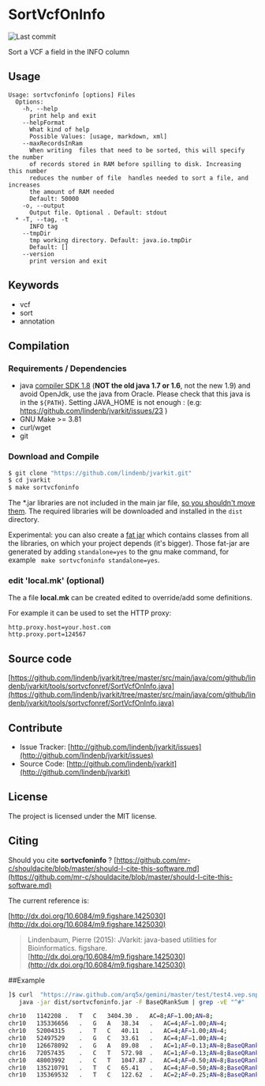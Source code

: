 # SortVcfOnInfo

![Last commit](https://img.shields.io/github/last-commit/lindenb/jvarkit.png)

Sort a VCF a field in the INFO column


## Usage

```
Usage: sortvcfoninfo [options] Files
  Options:
    -h, --help
      print help and exit
    --helpFormat
      What kind of help
      Possible Values: [usage, markdown, xml]
    --maxRecordsInRam
      When writing  files that need to be sorted, this will specify the number 
      of records stored in RAM before spilling to disk. Increasing this number 
      reduces the number of file  handles needed to sort a file, and increases 
      the amount of RAM needed
      Default: 50000
    -o, --output
      Output file. Optional . Default: stdout
  * -T, --tag, -t
      INFO tag
    --tmpDir
      tmp working directory. Default: java.io.tmpDir
      Default: []
    --version
      print version and exit

```


## Keywords

 * vcf
 * sort
 * annotation


## Compilation

### Requirements / Dependencies

* java [compiler SDK 1.8](http://www.oracle.com/technetwork/java/index.html) (**NOT the old java 1.7 or 1.6**, not the new 1.9) and avoid OpenJdk, use the java from Oracle. Please check that this java is in the `${PATH}`. Setting JAVA_HOME is not enough : (e.g: https://github.com/lindenb/jvarkit/issues/23 )
* GNU Make >= 3.81
* curl/wget
* git


### Download and Compile

```bash
$ git clone "https://github.com/lindenb/jvarkit.git"
$ cd jvarkit
$ make sortvcfoninfo
```

The *.jar libraries are not included in the main jar file, [so you shouldn't move them](https://github.com/lindenb/jvarkit/issues/15#issuecomment-140099011 ).
The required libraries will be downloaded and installed in the `dist` directory.

Experimental: you can also create a [fat jar](https://stackoverflow.com/questions/19150811/) which contains classes from all the libraries, on which your project depends (it's bigger). Those fat-jar are generated by adding `standalone=yes` to the gnu make command, for example ` make sortvcfoninfo standalone=yes`.

### edit 'local.mk' (optional)

The a file **local.mk** can be created edited to override/add some definitions.

For example it can be used to set the HTTP proxy:

```
http.proxy.host=your.host.com
http.proxy.port=124567
```
## Source code 

[https://github.com/lindenb/jvarkit/tree/master/src/main/java/com/github/lindenb/jvarkit/tools/sortvcfonref/SortVcfOnInfo.java](https://github.com/lindenb/jvarkit/tree/master/src/main/java/com/github/lindenb/jvarkit/tools/sortvcfonref/SortVcfOnInfo.java)


## Contribute

- Issue Tracker: [http://github.com/lindenb/jvarkit/issues](http://github.com/lindenb/jvarkit/issues)
- Source Code: [http://github.com/lindenb/jvarkit](http://github.com/lindenb/jvarkit)

## License

The project is licensed under the MIT license.

## Citing

Should you cite **sortvcfoninfo** ? [https://github.com/mr-c/shouldacite/blob/master/should-I-cite-this-software.md](https://github.com/mr-c/shouldacite/blob/master/should-I-cite-this-software.md)

The current reference is:

[http://dx.doi.org/10.6084/m9.figshare.1425030](http://dx.doi.org/10.6084/m9.figshare.1425030)

> Lindenbaum, Pierre (2015): JVarkit: java-based utilities for Bioinformatics. figshare.
> [http://dx.doi.org/10.6084/m9.figshare.1425030](http://dx.doi.org/10.6084/m9.figshare.1425030)


##Example

```bash
]$ curl  "https://raw.github.com/arq5x/gemini/master/test/test4.vep.snpeff.vcf" |\
   java -jar dist/sortvcfoninfo.jar -F BaseQRankSum | grep -vE "^#" 

chr10	1142208	.	T	C	3404.30	.	AC=8;AF=1.00;AN=8;
chr10	135336656	.	G	A	38.34	.	AC=4;AF=1.00;AN=4;
chr10	52004315	.	T	C	40.11	.	AC=4;AF=1.00;AN=4;
chr10	52497529	.	G	C	33.61	.	AC=4;AF=1.00;AN=4;
chr10	126678092	.	G	A	89.08	.	AC=1;AF=0.13;AN=8;BaseQRankSum=-3.120;
chr16	72057435	.	C	T	572.98	.	AC=1;AF=0.13;AN=8;BaseQRankSum=-2.270;
chr10	48003992	.	C	T	1047.87	.	AC=4;AF=0.50;AN=8;BaseQRankSum=-0.053;
chr10	135210791	.	T	C	65.41	.	AC=4;AF=0.50;AN=8;BaseQRankSum=2.054;
chr10	135369532	.	T	C	122.62	.	AC=2;AF=0.25;AN=8;BaseQRankSum=2.118;
```


